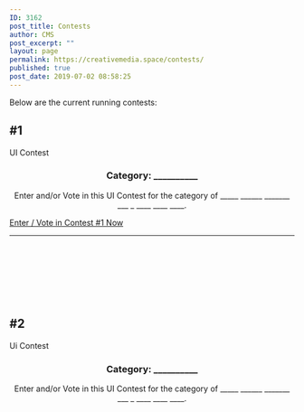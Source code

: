 ```yaml
---
ID: 3162
post_title: Contests
author: CMS
post_excerpt: ""
layout: page
permalink: https://creativemedia.space/contests/
published: true
post_date: 2019-07-02 08:58:25
---
```

<!-- wp:paragraph -->
<p>Below are the current running contests:</p>
<!-- /wp:paragraph -->

<!-- wp:uagb/advanced-heading {"block_id":"ab772479-3914-4095-867b-a0806a0c4f11"} -->
<div class="wp-block-uagb-advanced-heading" id="uagb-adv-heading-ab772479-3914-4095-867b-a0806a0c4f11"><h2 class="uagb-heading-text">#1</h2><div class="uagb-separator-wrap"><div class="uagb-separator"></div></div><p class="uagb-desc-text">UI Contest</p></div>
<!-- /wp:uagb/advanced-heading -->

<!-- wp:heading {"level":3,"align":"center"} -->
<h3 style="text-align:center">Category: __________</h3>
<!-- /wp:heading -->

<!-- wp:paragraph {"align":"center"} -->
<p style="text-align:center">Enter and/or Vote in this UI Contest for the category of _____ ______ _______ ___ _ ____ ____ ____.</p>
<!-- /wp:paragraph -->

<!-- wp:button {"align":"center"} -->
<div class="wp-block-button aligncenter"><a class="wp-block-button__link" href="https://1.shortstack.com/wfLJf1">Enter / Vote in Contest #1 Now</a></div>
<!-- /wp:button -->

<!-- wp:separator -->
<hr class="wp-block-separator"/>
<!-- /wp:separator -->

<!-- wp:spacer -->
<div style="height:100px" aria-hidden="true" class="wp-block-spacer"></div>
<!-- /wp:spacer -->

<!-- wp:uagb/advanced-heading {"block_id":"f7db1d07-b56a-4031-a592-128d6d1d96a6"} -->
<div class="wp-block-uagb-advanced-heading" id="uagb-adv-heading-f7db1d07-b56a-4031-a592-128d6d1d96a6"><h2 class="uagb-heading-text">#2</h2><div class="uagb-separator-wrap"><div class="uagb-separator"></div></div><p class="uagb-desc-text">Ui Contest</p></div>
<!-- /wp:uagb/advanced-heading -->

<!-- wp:heading {"level":3,"align":"center"} -->
<h3 style="text-align:center">Category: __________</h3>
<!-- /wp:heading -->

<!-- wp:paragraph {"align":"center"} -->
<p style="text-align:center">Enter and/or Vote in this UI Contest for the category of _____ ______ _______ ___ _ ____ ____ ____.</p>
<!-- /wp:paragraph -->

<!-- wp:html -->
<div id='woobox-root'></div>
<script>(function(d, s, id) {
var js, fjs = d.getElementsByTagName(s)[0];
if (d.getElementById(id)) return;
js = d.createElement(s); js.id = id;
js.src = "https://woobox.com/js/plugins/woo.js";
fjs.parentNode.insertBefore(js, fjs);
}(document, 'script', 'woobox-sdk'));</script>
<!-- /wp:html -->

<!-- wp:html -->
<div class='woobox-offer' data-offer='22j2he'></div>
<!-- /wp:html -->